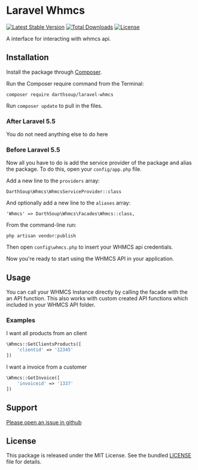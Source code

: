 Laravel Whmcs
======

[![Latest Stable Version](https://poser.pugx.org/darthsoup/laravel-whmcs/v/stable)](https://packagist.org/packages/darthsoup/laravel-whmcs)
[![Total Downloads](https://poser.pugx.org/darthsoup/laravel-whmcs/downloads)](https://packagist.org/packages/darthsoup/laravel-whmcs)
[![License](https://poser.pugx.org/darthsoup/laravel-whmcs/license)](https://packagist.org/packages/darthsoup/laravel-whmcs)

A interface for interacting with whmcs api.

## Installation

Install the package through [Composer](http://getcomposer.org/).

Run the Composer require command from the Terminal:

    composer require darthsoup/laravel-whmcs

Run `composer update` to pull in the files.

### After Laravel 5.5

You do not need anything else to do here

### Before Laravel 5.5

Now all you have to do is add the service provider of the package and alias the package. To do this, open your `config/app.php` file.

Add a new line to the `providers` array:

    DarthSoup\Whmcs\WhmcsServiceProvider::class

And optionally add a new line to the `aliases` array:

    'Whmcs' => DarthSoup\Whmcs\Facades\Whmcs::class,

From the command-line run:

    php artisan vendor:publish
    
Then open `config\whmcs.php` to insert your WHMCS api credentials.

Now you're ready to start using the WHMCS API in your application.

## Usage

You can call your WHMCS Instance directly by calling the facade with the an API function.
This also works with custom created API functions which included in your WHMCS API folder.

### Examples

I want all products from an client

```php
\Whmcs::GetClientsProducts([
    'clientid' => '12345'
])
```

I want a invoice from a customer

```php
\Whmcs::GetInvoice([
    'invoiceid' => '1337'
])
```

## Support

[Please open an issue in github](https://github.com/darthsoup/laravel-whmcs/issues)

## License

This package is released under the MIT License. See the bundled
[LICENSE](https://github.com/darthsoup/laravel-whmcs/blob/master/LICENSE) file for details.
